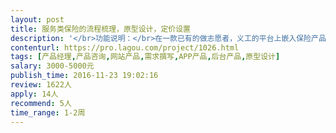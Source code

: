 ```yaml
---                
layout: post       
title: 服务类保险的流程梳理，原型设计，定价设置           
description: '</br>功能说明：</br>在一款已有的做志愿者，义工的平台上嵌入保险产品功能，作为对现有流量的套现方式之一</br></br>产品形态：</br>在现有平台增加卖保险的入口，能在现有流程中，引导用户去购买；涉及PC端和APP端</br></br>人员要求：</br>1.有产品设计感觉和天赋，能理解分析用户需求，对用户的体验有所感知</br>2.逻辑清晰，整体流程设计完整且合理</br>3.对保险行业有一定了解，知道其运作方式</br>4.有一定的数据分析能力，能给出保险的定价</br>'     
contenturl: https://pro.lagou.com/project/1026.html      
tags: [产品经理,产品咨询,网站产品,需求撰写,APP产品,后台产品,原型设计]            
salary: 3000-5000元          
publish_time: 2016-11-23 19:02:16         
review: 1622人                   
apply: 14人                   
recommend: 5人                   
time_range: 1-2周              
---                 
```

